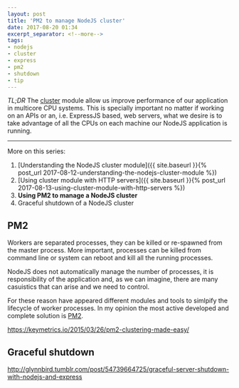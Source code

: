 ```yaml
---
layout: post
title: 'PM2 to manage NodeJS cluster'
date: 2017-08-20 01:34
excerpt_separator: <!--more-->
tags:
- nodejs
- cluster
- express
- pm2
- shutdown
- tip
---
```


*TL;DR* The [cluster](https://nodejs.org/api/cluster.html) module allow us improve performance of our application in multicore CPU systems. This is specially important no matter if working on an APIs or an, i.e. ExpressJS based, web servers, what we desire is to take advantage of all the CPUs on each machine our NodeJS application is running.

<!--more-->

---
More on this series:

1. [Understanding the NodeJS cluster module]({{ site.baseurl }}{% post_url 2017-08-12-understanding-the-nodejs-cluster-module %})
2. [Using cluster module with HTTP servers]({{ site.baseurl }}{% post_url 2017-08-13-using-cluster-module-with-http-servers %})
3. **Using PM2 to manage a NodeJS cluster**
4. Graceful shutdown of a NodeJS cluster

## PM2

Workers are separated processes, they can be killed or re-spawned from the master process. More important, processes can be killed from command line or system can reboot and kill all the running processes.

NodeJS does not automatically manage the number of processes, it is responsibility of the application and, as we can imagine, there are many casuistics that can arise and we need to control.

For these reason have appeared different modules and tools to simlpify the lifecycle of worker processes. In my opinion the most active developed and complete solution is [PM2](https://github.com/Unitech/pm2).

https://keymetrics.io/2015/03/26/pm2-clustering-made-easy/

## Graceful shutdown

http://glynnbird.tumblr.com/post/54739664725/graceful-server-shutdown-with-nodejs-and-express
